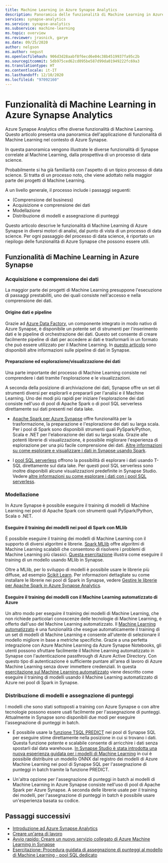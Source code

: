 ```yaml
---
title: Machine Learning in Azure Synapse Analytics
description: Panoramica delle funzionalità di Machine Learning in Azure Synapse Analytics.
services: synapse-analytics
ms.service: synapse-analytics
ms.subservice: machine-learning
ms.topic: overview
ms.reviewer: jrasnick, garye
ms.date: 09/25/2020
author: nelgson
ms.author: negust
ms.openlocfilehash: 906d3d28aabf8f6ecd6e04c38b4519937fa95c2b
ms.sourcegitcommit: 5db975ced62cd095be587d99da01949222fc69a3
ms.translationtype: HT
ms.contentlocale: it-IT
ms.lasthandoff: 12/10/2020
ms.locfileid: "97092160"
---
```

# <a name="machine-learning-capabilities-in-azure-synapse-analytics"></a>Funzionalità di Machine Learning in Azure Synapse Analytics

Azure Synapse Analytics offre diverse funzionalità di Machine Learning. Questo articolo presenta una panoramica dell'applicazione di funzionalità di Machine Learning nel contesto di Azure Synapse.

In questa panoramica vengono illustrate le diverse funzionalità di Synapse correlate al Machine Learning, dalla prospettiva di un processo di data science.

Probabilmente si ha già familiarità con l'aspetto di un tipico processo di data science. Si tratta di un processo noto, che viene adottato nella maggior parte dei progetti di Machine Learning.

A un livello generale, il processo include i passaggi seguenti:
* (Comprensione del business)
* Acquisizione e comprensione dei dati
* Modellazione
* Distribuzione di modelli e assegnazione di punteggi

Questo articolo descrive le funzionalità di Machine Learning di Azure Synapse in diversi motori di analisi, dal punto di vista di un processo di data science. Per ogni passaggio del processo di data science, è riportato un riepilogo delle funzionalità di Azure Synapse che possono essere utili.

## <a name="azure-synapse-machine-learning-capabilities"></a>Funzionalità di Machine Learning in Azure Synapse

### <a name="data-acquisition-and-understanding"></a>Acquisizione e comprensione dei dati

La maggior parte dei progetti di Machine Learning presuppone l'esecuzione di passaggi prestabiliti, uno dei quali consiste nell'accesso e nella comprensione dei dati.

#### <a name="data-source-and-pipelines"></a>Origine dati e pipeline

Grazie ad [Azure Data Factory](/azure/data-factory/introduction), un componente integrato in modo nativo di Azure Synapse, è disponibile un potente set di strumenti per l'inserimento dati e le pipeline di orchestrazione dei dati. Questo set consente di creare facilmente pipeline di dati per accedere ai dati e trasformarli in un formato che può essere utilizzato per il Machine Learning. In [questo articolo](/azure/data-factory/concepts-pipelines-activities?toc=/azure/synapse-analytics/toc.json&bc=/azure/synapse-analytics/breadcrumb/toc.json) sono disponibili altre informazioni sulle pipeline di dati in Synapse. 

#### <a name="data-preparation-and-explorationvisualization"></a>Preparazione ed esplorazione/visualizzazione dei dati

Una parte importante del processo di Machine Learning consiste nel comprendere i dati tramite l'esplorazione e le visualizzazioni.

A seconda della posizione di archiviazione dei dati, Synapse offre un set di strumenti diversi per esplorarli e prepararli per l'analisi e il Machine Learning. Uno dei modi più rapidi per iniziare l'esplorazione dei dati consiste nell'uso di pool di Apache Spark o di pool SQL serverless direttamente sui dati presenti nel data lake.

* [Apache Spark per Azure Synapse](../spark/apache-spark-overview.md) offre funzionalità per la trasformazione, la preparazione e l'esplorazione dei dati su larga scala. Per i pool di Spark sono disponibili strumenti quali PySpark/Python, Scala e .NET per l'elaborazione dei dati su larga scala. Grazie alle potenti librerie di visualizzazione, è possibile migliorare l'esperienza di esplorazione per una più facile comprensione dei dati. [Altre informazioni su come esplorare e visualizzare i dati in Synapse usando Spark](../get-started-analyze-spark.md).

* I [pool SQL serverless](../sql/on-demand-workspace-overview.md) offrono la possibilità di esplorare i dati usando T-SQL direttamente sul data lake. Per questi pool SQL serverless sono inoltre disponibili alcune visualizzazioni predefinite in Synapse Studio. Vedere [altre informazioni su come esplorare i dati con i pool SQL serverless](../get-started-analyze-sql-on-demand.md).

### <a name="modeling"></a>Modellazione

In Azure Synapse è possibile eseguire il training di modelli di Machine Learning nei pool di Apache Spark con strumenti quali PySpark/Python, Scala o .NET.

#### <a name="train-models-on-spark-pools-with-mllib"></a>Eseguire il training dei modelli nei pool di Spark con MLlib

È possibile eseguire il training dei modelli di Machine Learning con il supporto di diversi algoritmi e librerie. [Spark MLlib](http://spark.apache.org/docs/latest/ml-guide.html) offre algoritmi di Machine Learning scalabili che consentono di risolvere i problemi di Machine Learning più classici. [Questa esercitazione](../spark/apache-spark-machine-learning-mllib-notebook.md) illustra come eseguire il training di un modello usando MLlib in Synapse.

Oltre a MLlib, per lo sviluppo di modelli è possibile usare le librerie più diffuse, ad esempio [Scikit Learn](https://scikit-learn.org/stable/). Per informazioni dettagliate su come installare le librerie nei pool di Spark in Synapse, vedere [Gestire le librerie per Apache Spark in Azure Synapse Analytics](../spark/apache-spark-azure-portal-add-libraries.md).

#### <a name="train-models-with-azure-machine-learning-automated-ml"></a>Eseguire il training dei modelli con il Machine Learning automatizzato di Azure

Un altro modo per eseguire il training dei modelli di Machine Learning, che non richiede particolari conoscenze delle tecnologie di Machine Learning, è offerto dall'uso del Machine Learning automatizzato. Il [Machine Learning automatizzato](/azure/machine-learning/concept-automated-ml) è una funzionalità che esegue automaticamente il training di un set di modelli di Machine Learning e consente all'utente di selezionare il modello migliore in base a metriche specifiche. Grazie a una perfetta integrazione con Azure Machine Learning da Azure Synapse Notebooks, gli utenti possono sfruttare facilmente il Machine Learning automatizzato in Synapse con l'autenticazione passthrough di Azure Active Directory.  Con questo tipo di autenticazione è sufficiente puntare all'area di lavoro di Azure Machine Learning senza dover immettere credenziali. In questa [esercitazione sul Machine Learning automatizzato](../spark/apache-spark-azure-machine-learning-tutorial.md) viene descritto come eseguire il training di modelli usando il Machine Learning automatizzato di Azure nei pool di Spark in Synapse.

### <a name="model-deployment-and-scoring"></a>Distribuzione di modelli e assegnazione di punteggi

I modelli che sono stati sottoposti a training con Azure Synapse o con altre tecnologie possono essere usati facilmente per l'assegnazione di punteggi. Attualmente in Synapse sono disponibili due modi per eseguire l'assegnazione di punteggi in batch.

* È possibile usare la [funzione TSQL PREDICT](../sql-data-warehouse/sql-data-warehouse-predict.md) nei pool di Synapse SQL per eseguire stime direttamente nella posizione in cui si trovano i dati. Questa funzione potente e scalabile consente di arricchire i dati senza spostarli dal data warehouse. [In Synapse Studio è stata introdotta una nuova esperienza guidata per i modelli di Machine Learning](https://aka.ms/synapse-ml-ui) in cui è possibile distribuire un modello ONNX dal registro dei modelli di Azure Machine Learning nei pool di Synapse SQL per l'assegnazione di punteggi in batch tramite la funzione PREDICT.

* Un'altra opzione per l'assegnazione di punteggi in batch ai modelli di Machine Learning in Azure Synapse consiste nell'uso di pool di Apache Spark per Azure Synapse. A seconda delle librerie usate per il training dei modelli, per l'assegnazione di punteggi in batch è possibile usare un'esperienza basata su codice.

## <a name="next-steps"></a>Passaggi successivi

* [Introduzione ad Azure Synapse Analytics](../get-started.md)
* [Creare un'area di lavoro](../get-started-create-workspace.md)
* [Avvio rapido: Creare un nuovo servizio collegato di Azure Machine Learning in Synapse](quickstart-integrate-azure-machine-learning.md)
* [Esercitazione: Procedura guidata di assegnazione di punteggi al modello di Machine Learning - pool SQL dedicato](tutorial-sql-pool-model-scoring-wizard.md)
